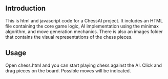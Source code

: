 ## Introduction

This is html and javascript code for a ChessAI project. It includes an HTML file containing the core game logic, AI implementation using the minimax algorithm, and move generation mechanics. 
There is also an images folder that contains the visual representations of the chess pieces.

## Usage

Open chess.html and you can start playing chess against the AI. Click and drag pieces on the board. Possible moves will be indicated. 
